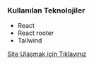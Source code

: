  ### Kullanılan Teknolojiler
 - React
 - React rooter
 - Tailwind

[Site Ulaşmak için Tıklayınız](https://many-point-ka1sjm7w2-soykangrlr.vercel.app/contact)
